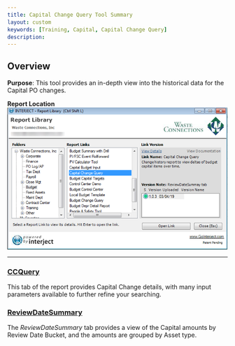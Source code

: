 ```yaml
---
title: Capital Change Query Tool Summary
layout: custom
keywords: [Training, Capital, Capital Change Query]
description: 
---
```


## Overview

**Purpose**:  This tool provides an in-depth view into the historical data for the Capital PO changes.

**Report Location**<br>
![](/images/WCNTraining/Capital/CapitalChangeQuery_ReportLibrary.png)

___
### [ CCQuery ](/bApps/InterjectTraining/Capital/CCQuery.html)

This tab of the report provides Capital Change details, with many input parameters available to further refine your searching.

### [ ReviewDateSummary ](/bApps/InterjectTraining/Capital/ReviewDateSummary.html)

The *ReviewDateSummary* tab provides a view of the Capital amounts by Review Date Bucket, and the amounts are grouped by Asset type.
